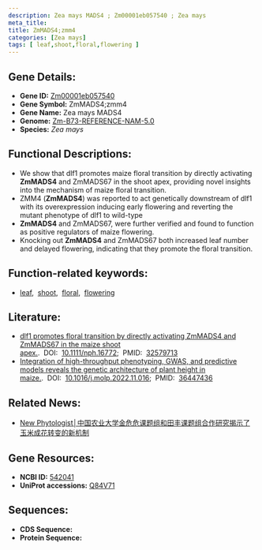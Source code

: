 ```yaml
---
description: Zea mays MADS4 ; Zm00001eb057540 ; Zea mays
meta_title:
title: ZmMADS4;zmm4
categories: [Zea mays]
tags: [ leaf,shoot,floral,flowering ]
---
```


## Gene Details:
- **Gene ID:**	[Zm00001eb057540](https://www.maizegdb.org/gene_center/gene/Zm00001eb057540)
- **Gene Symbol:** ZmMADS4;zmm4
- **Gene Name:** Zea mays MADS4
- **Genome:** [Zm-B73-REFERENCE-NAM-5.0](https://www.maizegdb.org/genome/assembly/Zm-B73-REFERENCE-NAM-5.0)
- **Species:** *Zea mays*

## Functional Descriptions:
   - We show that dlf1 promotes maize floral transition by directly activating **ZmMADS4** and ZmMADS67 in the shoot apex, providing novel insights into the mechanism of maize floral transition.
   - ZMM4 (**ZmMADS4**) was reported to act genetically downstream of dlf1 with its overexpression inducing early flowering and reverting the mutant phenotype of dlf1 to wild-type
   - **ZmMADS4** and ZmMADS67, were further verified and found to function as positive regulators of maize flowering.
   - Knocking out **ZmMADS4** and ZmMADS67 both increased leaf number and delayed flowering, indicating that they promote the floral transition.

## Function-related keywords:
- [leaf](/tags/leaf/),&nbsp;&nbsp;[shoot](/tags/shoot/),&nbsp;&nbsp;[floral](/tags/floral/),&nbsp;&nbsp;[flowering](/tags/flowering/)

## Literature:
   - [dlf1 promotes floral transition by directly activating ZmMADS4 and ZmMADS67 in the maize shoot apex.]( https://nph.onlinelibrary.wiley.com/doi/10.1111/nph.16772).&nbsp;&nbsp;DOI:&nbsp;&nbsp;[10.1111/nph.16772](https://nph.onlinelibrary.wiley.com/doi/10.1111/nph.16772);&nbsp;&nbsp;PMID:&nbsp;&nbsp;[32579713](https://pubmed.ncbi.nlm.nih.gov/32579713/)
   - [Integration of high-throughput phenotyping, GWAS, and predictive models reveals the genetic architecture of plant height in maize.]( https://www.sciencedirect.com/science/article/pii/S167420522200435X?via%3Dihub).&nbsp;&nbsp;DOI:&nbsp;&nbsp;[10.1016/j.molp.2022.11.016](https://www.sciencedirect.com/science/article/pii/S167420522200435X?via%3Dihub);&nbsp;&nbsp;PMID:&nbsp;&nbsp;[36447436](https://pubmed.ncbi.nlm.nih.gov/36447436/)

## Related News:
   - [New Phytologist│中国农业大学金危危课题组和田丰课题组合作研究揭示了玉米成花转变的新机制](https://mp.weixin.qq.com/s?__biz=Mzg3MDEwNDEyMg==&mid=2247491288&idx=2&sn=e4aeedcffb3ee172da1ac0936acc6d36&chksm=ce93b38df9e43a9b4a9ff2207d1cfb2c760e922db152e1cc4722d7933ea96ece2b9ea57e462b&scene=27#wechat_redirect)

## Gene Resources:
- **NCBI ID:** [542041](https://www.ncbi.nlm.nih.gov/gene/?term=542041)
- **UniProt accessions:** [Q84V71](https://www.uniprot.org/uniprotkb/Q84V71/entry)



## Sequences:
- **CDS Sequence:**
- **Protein Sequence:**

